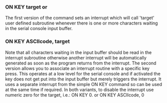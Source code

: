 ### ON KEY target or

The first version of the command sets an interrupt which will call 'target' user defined subroutine whenever there is one or more characters waiting in the serial console input buffer.

### ON KEY ASCIIcode, target

Note that all characters waiting in the input buffer should be read in the interrupt subroutine otherwise another interrupt will be automatically generated as soon as the program returns from the interrupt. The second version allows you to associate an interrupt routine with a specific key press. This operates at a low level for the serial console and if activated the key does not get put into the input buffer but merely triggers the interrupt. It uses a separate interrupt from the simple ON KEY command so can be used at the same time if required. In both variants, to disable the interrupt use numeric zero for the target, i.e.: ON KEY 0. or ON KEY ASCIIcode, 0

